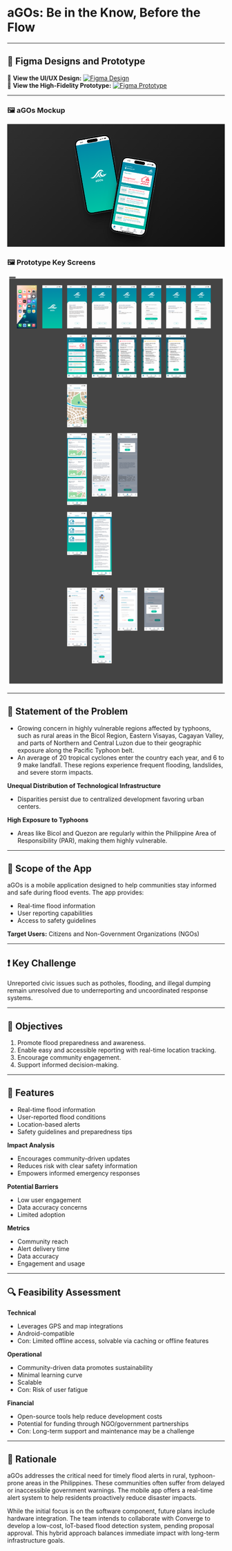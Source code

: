 
# aGOs: Be in the Know, Before the Flow  

---

## 📱 Figma Designs and Prototype  
🔗 **View the UI/UX Design:** [![Figma Design](https://img.shields.io/badge/Figma-Design-blue?logo=figma)](https://www.figma.com/design/aRUxnpHyrB2a8YMHXeVy00/-Byte4Byte--Workspace?node-id=1-3&t=xQlbLnksFFlk3Ssr-1)  
🔗 **View the High-Fidelity Prototype:** [![Figma Prototype](https://img.shields.io/badge/Figma-Prototype-blue?logo=figma)](https://www.figma.com/proto/aRUxnpHyrB2a8YMHXeVy00/-Byte4Byte--Workspace?node-id=4126-2762&p=f&t=i6abxhs6jA9mE0G2-1&scaling=scale-down&content-scaling=fixed&page-id=1%3A3&starting-point-node-id=4126%3A2762)

---
### 🖼️ aGOs Mockup  
![Mockup](https://github.com/ludreinsalvador/agos-ui-ux-prototype/blob/main/agos-mockup.png)

### 🖼️ Prototype Key Screens  
![Prototype Key Screens](https://github.com/ludreinsalvador/agos-ui-ux-prototype/blob/main/agos-ui-prototype.png)

---

## 📌 Statement of the Problem  
- Growing concern in highly vulnerable regions affected by typhoons, such as rural areas in the Bicol Region, Eastern Visayas, Cagayan Valley, and parts of Northern and Central Luzon due to their geographic exposure along the Pacific Typhoon belt.  
- An average of 20 tropical cyclones enter the country each year, and 6 to 9 make landfall. These regions experience frequent flooding, landslides, and severe storm impacts.  

**Unequal Distribution of Technological Infrastructure**  
- Disparities persist due to centralized development favoring urban centers.

**High Exposure to Typhoons**  
- Areas like Bicol and Quezon are regularly within the Philippine Area of Responsibility (PAR), making them highly vulnerable.

---

## 📱 Scope of the App  
aGOs is a mobile application designed to help communities stay informed and safe during flood events. The app provides:  
- Real-time flood information  
- User reporting capabilities  
- Access to safety guidelines  

**Target Users:** Citizens and Non-Government Organizations (NGOs)

---

## ❗ Key Challenge  
Unreported civic issues such as potholes, flooding, and illegal dumping remain unresolved due to underreporting and uncoordinated response systems.

---

## 🎯 Objectives  
1. Promote flood preparedness and awareness.  
2. Enable easy and accessible reporting with real-time location tracking.  
3. Encourage community engagement.  
4. Support informed decision-making.

---

## 🌟 Features  
- Real-time flood information  
- User-reported flood conditions  
- Location-based alerts  
- Safety guidelines and preparedness tips  

**Impact Analysis**  
- Encourages community-driven updates  
- Reduces risk with clear safety information  
- Empowers informed emergency responses  

**Potential Barriers**  
- Low user engagement  
- Data accuracy concerns  
- Limited adoption  

**Metrics**  
- Community reach
- Alert delivery time
- Data accuracy
- Engagement and usage 

---

## 🔍 Feasibility Assessment  

**Technical**  
- Leverages GPS and map integrations  
- Android-compatible  
- Con: Limited offline access, solvable via caching or offline features  

**Operational**  
- Community-driven data promotes sustainability  
- Minimal learning curve  
- Scalable  
- Con: Risk of user fatigue  

**Financial**  
- Open-source tools help reduce development costs  
- Potential for funding through NGO/government partnerships  
- Con: Long-term support and maintenance may be a challenge

---

## 🧠 Rationale  

aGOs addresses the critical need for timely flood alerts in rural, typhoon-prone areas in the Philippines. These communities often suffer from delayed or inaccessible government warnings. The mobile app offers a real-time alert system to help residents proactively reduce disaster impacts.  

While the initial focus is on the software component, future plans include hardware integration. The team intends to collaborate with Converge to develop a low-cost, IoT-based flood detection system, pending proposal approval. This hybrid approach balances immediate impact with long-term infrastructure goals.
